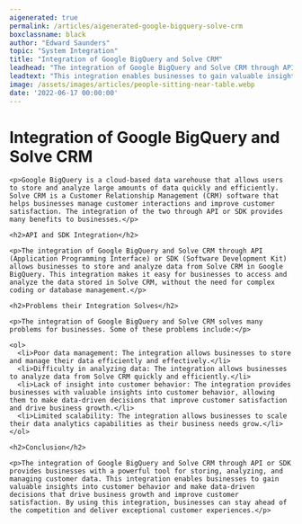 ```yaml
---
aigenerated: true
permalink: /articles/aigenerated-google-bigquery-solve-crm
boxclassname: black
author: "Edward Saunders"
topic: "System Integration"
title: "Integration of Google BigQuery and Solve CRM"
leadhead: "The integration of Google BigQuery and Solve CRM through API or SDK provides businesses with a powerful tool for storing, analyzing, and managing customer data"
leadtext: "This integration enables businesses to gain valuable insights into customer behavior and make data-driven decisions that drive business growth and improve customer satisfaction. By using this integration, businesses can stay ahead of the competition and deliver exceptional customer experiences."
image: /assets/images/articles/people-sitting-near-table.webp
date: '2022-06-17 00:00:00'
---
```

<div class="arttext">
	<h1>Integration of Google BigQuery and Solve CRM</h1>

	<p>Google BigQuery is a cloud-based data warehouse that allows users to store and analyze large amounts of data quickly and efficiently. Solve CRM is a Customer Relationship Management (CRM) software that helps businesses manage customer interactions and improve customer satisfaction. The integration of the two through API or SDK provides many benefits to businesses.</p>

	<h2>API and SDK Integration</h2>

	<p>The integration of Google BigQuery and Solve CRM through API (Application Programming Interface) or SDK (Software Development Kit) allows businesses to store and analyze data from Solve CRM in Google BigQuery. This integration makes it easy for businesses to access and analyze the data stored in Solve CRM, without the need for complex coding or database management.</p>

	<h2>Problems their Integration Solves</h2>

	<p>The integration of Google BigQuery and Solve CRM solves many problems for businesses. Some of these problems include:</p>

	<ol>
	  <li>Poor data management: The integration allows businesses to store and manage their data efficiently and effectively.</li>
	  <li>Difficulty in analyzing data: The integration allows businesses to analyze data from Solve CRM quickly and efficiently.</li>
	  <li>Lack of insight into customer behavior: The integration provides businesses with valuable insights into customer behavior, allowing them to make data-driven decisions that improve customer satisfaction and drive business growth.</li>
	  <li>Limited scalability: The integration allows businesses to scale their data analytics capabilities as their business needs grow.</li>
	</ol>

	<h2>Conclusion</h2>

	<p>The integration of Google BigQuery and Solve CRM through API or SDK provides businesses with a powerful tool for storing, analyzing, and managing customer data. This integration enables businesses to gain valuable insights into customer behavior and make data-driven decisions that drive business growth and improve customer satisfaction. By using this integration, businesses can stay ahead of the competition and deliver exceptional customer experiences.</p>

</div>